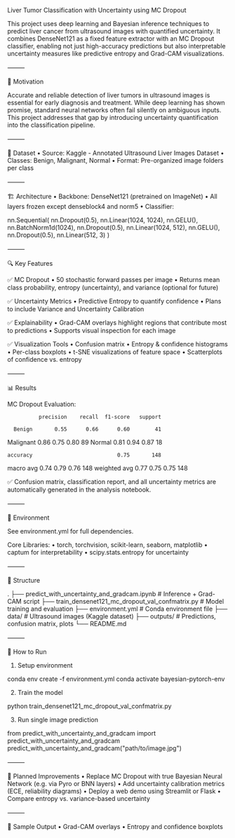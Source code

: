 Liver Tumor Classification with Uncertainty using MC Dropout

This project uses deep learning and Bayesian inference techniques to predict liver cancer from ultrasound images with quantified uncertainty. It combines DenseNet121 as a fixed feature extractor with an MC Dropout classifier, enabling not just high-accuracy predictions but also interpretable uncertainty measures like predictive entropy and Grad-CAM visualizations.

⸻

🧠 Motivation

Accurate and reliable detection of liver tumors in ultrasound images is essential for early diagnosis and treatment. While deep learning has shown promise, standard neural networks often fail silently on ambiguous inputs. This project addresses that gap by introducing uncertainty quantification into the classification pipeline.

⸻

🧪 Dataset
	•	Source: Kaggle - Annotated Ultrasound Liver Images Dataset
	•	Classes: Benign, Malignant, Normal
	•	Format: Pre-organized image folders per class

⸻

🏗️ Architecture
	•	Backbone: DenseNet121 (pretrained on ImageNet)
	•	All layers frozen except denseblock4 and norm5
	•	Classifier:

nn.Sequential(
    nn.Dropout(0.5),
    nn.Linear(1024, 1024),
    nn.GELU(),
    nn.BatchNorm1d(1024),
    nn.Dropout(0.5),
    nn.Linear(1024, 512),
    nn.GELU(),
    nn.Dropout(0.5),
    nn.Linear(512, 3)
)



⸻

🔍 Key Features

✅ MC Dropout
	•	50 stochastic forward passes per image
	•	Returns mean class probability, entropy (uncertainty), and variance (optional for future)

✅ Uncertainty Metrics
	•	Predictive Entropy to quantify confidence
	•	Plans to include Variance and Uncertainty Calibration

✅ Explainability
	•	Grad-CAM overlays highlight regions that contribute most to predictions
	•	Supports visual inspection for each image

✅ Visualization Tools
	•	Confusion matrix
	•	Entropy & confidence histograms
	•	Per-class boxplots
	•	t-SNE visualizations of feature space
	•	Scatterplots of confidence vs. entropy

⸻

📊 Results

MC Dropout Evaluation:

              precision    recall  f1-score   support

      Benign       0.55      0.66      0.60        41
   Malignant       0.86      0.75      0.80        89
      Normal       0.81      0.94      0.87        18

    accuracy                           0.75       148
   macro avg       0.74      0.79      0.76       148
weighted avg       0.77      0.75      0.75       148

✅ Confusion matrix, classification report, and all uncertainty metrics are automatically generated in the analysis notebook.

⸻

🧰 Environment

See environment.yml for full dependencies.

Core Libraries:
	•	torch, torchvision, scikit-learn, seaborn, matplotlib
	•	captum for interpretability
	•	scipy.stats.entropy for uncertainty

⸻

📁 Structure

.
├── predict_with_uncertainty_and_gradcam.ipynb     # Inference + Grad-CAM script
├── train_densenet121_mc_dropout_val_confmatrix.py # Model training and evaluation
├── environment.yml                                # Conda environment file
├── data/                                          # Ultrasound images (Kaggle dataset)
├── outputs/                                       # Predictions, confusion matrix, plots
└── README.md


⸻

🧪 How to Run

1. Setup environment

conda env create -f environment.yml
conda activate bayesian-pytorch-env

2. Train the model

python train_densenet121_mc_dropout_val_confmatrix.py

3. Run single image prediction

from predict_with_uncertainty_and_gradcam import predict_with_uncertainty_and_gradcam
predict_with_uncertainty_and_gradcam("path/to/image.jpg")


⸻

🔭 Planned Improvements
	•	Replace MC Dropout with true Bayesian Neural Network (e.g. via Pyro or BNN layers)
	•	Add uncertainty calibration metrics (ECE, reliability diagrams)
	•	Deploy a web demo using Streamlit or Flask
	•	Compare entropy vs. variance-based uncertainty

⸻

📸 Sample Output
	•	Grad-CAM overlays
	•	Entropy and confidence boxplots